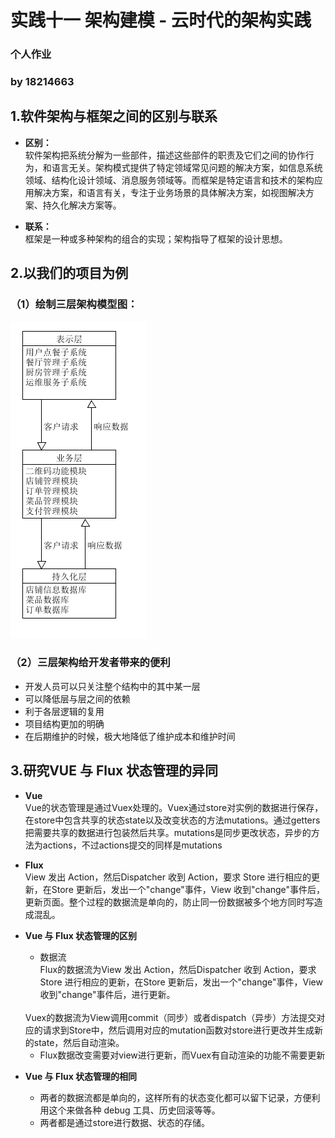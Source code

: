 
# 实践十一 架构建模 - 云时代的架构实践
### 个人作业 
### by 18214663

## 1.软件架构与框架之间的区别与联系  
* <b>区别：</b>  
  软件架构把系统分解为一些部件，描述这些部件的职责及它们之间的协作行为，和语言无关。架构模式提供了特定领域常见问题的解决方案，如信息系统领域、结构化设计领域、消息服务领域等。而框架是特定语言和技术的架构应用解决方案，和语言有关，专注于业务场景的具体解决方案，如视图解决方案、持久化解决方案等。

* <b>联系：</b>  
  框架是一种或多种架构的组合的实现；架构指导了框架的设计思想。

## 2.以我们的项目为例 
### （1）绘制三层架构模型图：
![三层架构模型](img/architecture_diagram/tn.png)

### （2）三层架构给开发者带来的便利
* 开发人员可以只关注整个结构中的其中某一层
* 可以降低层与层之间的依赖
* 利于各层逻辑的复用
* 项目结构更加的明确
* 在后期维护的时候，极大地降低了维护成本和维护时间

## 3.研究VUE 与 Flux 状态管理的异同
* <b> Vue </b>  
  Vue的状态管理是通过Vuex处理的。Vuex通过store对实例的数据进行保存，在store中包含共享的状态state以及改变状态的方法mutations。通过getters把需要共享的数据进行包装然后共享。mutations是同步更改状态，异步的方法为actions，不过actions提交的同样是mutations


* <b> Flux </b>  
  View 发出 Action，然后Dispatcher 收到 Action，要求 Store 进行相应的更新，在Store 更新后，发出一个"change"事件，View 收到"change"事件后，更新页面。整个过程的数据流是单向的，防止同一份数据被多个地方同时写造成混乱。 

* <b> Vue 与 Flux 状态管理的区别 </b>   
  * 数据流  
  Flux的数据流为View 发出 Action，然后Dispatcher 收到 Action，要求 Store 进行相应的更新，在Store 更新后，发出一个"change"事件，View 收到"change"事件后，进行更新。
  <br>
  Vuex的数据流为View调用commit（同步）或者dispatch（异步）方法提交对应的请求到Store中，然后调用对应的mutation函数对store进行更改并生成新的state，然后自动渲染。  

  * Flux数据改变需要对view进行更新，而Vuex有自动渲染的功能不需要更新

* <b> Vue 与 Flux 状态管理的相同 </b>
  * 两者的数据流都是单向的，这样所有的状态变化都可以留下记录，方便利用这个来做各种 debug 工具、历史回滚等等。
  * 两者都是通过store进行数据、状态的存储。